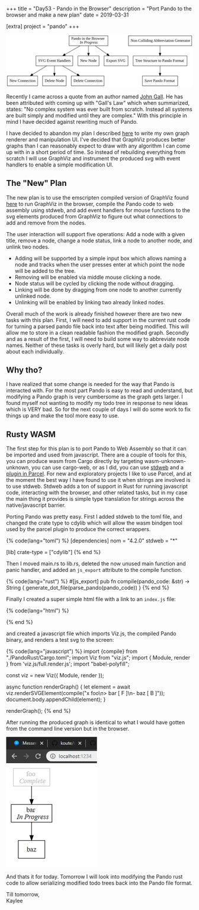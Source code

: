 +++
title = "Day53 - Pando in the Browser"
description = "Port Pando to the browser and make a new plan"
date = 2019-03-31

[extra]
project = "pando"
+++

![Todo](./todo.svg)

Recently I came across a quote from an author named [John
Gall](https://en.wikipedia.org/wiki/John_Gall_(author)). He has been attributed
with coming up with "Gall's Law" which when summarized, states: "No complex
system was ever built from scratch. Instead all systems are built simply and
modified until they are complex." With this principle in mind I have decided
against rewriting much of Pando.

I have decided to abandon my plan I described
[here](@/oak/day22-pando-vnext/index.md) to write my own graph
renderer and manipulation UI. I've decided that GraphViz produces better graphs
than I can reasonably expect to draw with any algorithm I can come up with in a
short period of time. So instead of rebuilding everything from scratch I will
use GraphViz and instrument the produced svg with event handlers to enable a
simple modification UI.

## The "New" Plan

The new plan is to use the emscripten compiled version of GraphViz found
[here](https://github.com/mdaines/viz.js) to run GraphViz in the browser,
compile the Pando code to web assembly using stdweb, and add event handlers for
mouse functions to the svg elements produced from GraphViz to figure out what
connections to add and remove from the nodes.

The user interaction will support five operations: Add a node with a given
title, remove a node, change a node status, link a node to another node, and
unlink two nodes. 

 - Adding will be supported by a simple input box which allows naming a node and
tracks when the user presses enter at which point the node will be added to the
tree.
 - Removing will be enabled via middle mouse clicking a node.
 - Node status will be cycled by clicking the node without dragging.
 - Linking will be done by dragging from one node to another currently unlinked node.
 - Unlinking will be enabled by linking two already linked nodes.

Overall much of the work is already finished however there are two new tasks
with this plan. First, I will need to add support in the current rust code for
turning a parsed pando file back into text after being modified. This will allow
me to store in a clean readable fashion the modified graph. Secondly and as a
result of the first, I will need to build some way to abbreviate node names.
Neither of these tasks is overly hard, but will likely get a daily post about
each individually.

## Why tho?

I have realized that some change is needed for the way that Pando is interacted
with. For the most part Pando is easy to read and understand, but modifying a
Pando graph is very cumbersome as the graph gets larger. I found myself not
wanting to modify my todo tree in response to new ideas which is VERY bad. So
for the next couple of days I will do some work to fix things up and make the
tool more easy to use.

## Rusty WASM

The first step for this plan is to port Pando to Web Assembly so that it can be
imported and used from javascript. There are a couple of tools for this, you can
produce wasm from Cargo directly by targeting wasm-unknown-unknown, you can use
cargo-web, or as I did, you can use [stdweb](https://github.com/koute/stdweb)
and a [plugin in Parcel](https://github.com/koute/parcel-plugin-cargo-web). For
new and exploratory projects I like to use Parcel, and at the moment the best
way I have found to use it when strings are involved is to use stdweb. Stdweb
adds a ton of support in Rust for running javascript code, interacting with the
browser, and other related tasks, but in my case the main thing it provides is
simple type translation for strings across the native/javascript barrier.

Porting Pando was pretty easy. First I added stdweb to the toml file, and
changed the crate type to cdylib which will allow the wasm bindgen tool used by
the parcel plugin to produce the correct wrappers.

{% code(lang="toml") %}
[dependencies]
nom = "4.2.0"
stdweb = "*"

[lib]
crate-type = ["cdylib"]
{% end %}

Then I moved main.rs to lib.rs, deleted the now unused main function and panic
handler, and added an `js_export` attribute to the compile function.

{% code(lang="rust") %}
#[js_export]
pub fn compile(pando_code: &str) -> String {
    generate_dot_file(parse_pando(pando_code))
}
{% end %}

Finally I created a super simple html file with a link to an `index.js` file:

{% code(lang="html") %}
<html>
  <body>
    <script src="./index.js"></script>
  </body>
</html>
{% end %}

and created a javascript file which imports Viz.js, the compiled Pando binary,
and renders a test svg to the screen:

{% code(lang="javascript") %}
import {compile} from "./PandoRust/Cargo.toml";
import Viz from "viz.js";
import { Module, render } from 'viz.js/full.render.js';
import "babel-polyfill";

const viz = new Viz({ Module, render });

async function renderGraph() {
  let element = await viz.renderSVGElement(compile("x foo\n> bar [ F ]\n- baz [ B ]"));
  document.body.appendChild(element);
}

renderGraph();
{% end %}

After running the produced graph is identical to what I would have gotten from
the command line version but in the browser.

![PandoInBrowser](PandoInBrowser.PNG)

And thats it for today. Tomorrow I will look into modifying the Pando rust code
to allow serializing modified todo trees back into the Pando file format.

Till tomorrow,  
Kaylee
